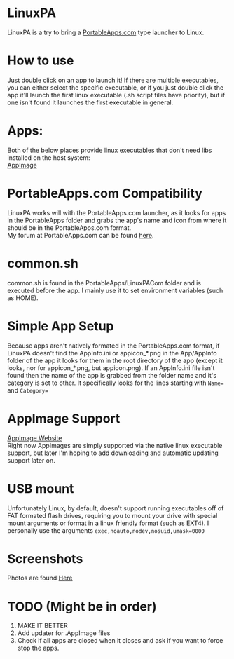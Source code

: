 # LinuxPA
LinuxPA is a try to bring a [PortableApps.com](http://portableapps.com) type launcher to Linux.  

# How to use
Just double click on an app to launch it! If there are multiple executables, you can either select the specific executable, or if you just double click the app it'll launch the first linux executable (.sh script files have priority), but if one isn't found it launches the first executable in general.

# Apps:
Both of the below places provide linux executables that don't need libs installed on the host system:  
[AppImage](https://bintray.com/probono/AppImages)  

# PortableApps.com Compatibility
LinuxPA works will with the PortableApps.com launcher, as it looks for apps in the PortableApps folder and grabs the app's name and icon from where it should be in the PortableApps.com format.  
My forum at PortableApps.com can be found [here](http://portableapps.com/node/54998).  

# common.sh
common.sh is found in the PortableApps/LinuxPACom folder and is executed before the app. I mainly use it to set environment variables (such as HOME).  

# Simple App Setup
Because apps aren't natively formated in the PortableApps.com format, if LinuxPA doesn't find the AppInfo.ini or appicon_\*.png in the App/AppInfo folder of the app it looks for them in the root directory of the app (except it looks, nor for appicon_\*.png, but appicon.png). If an AppInfo.ini file isn't found then the name of the app is grabbed from the folder name and it's category is set to other. It specifically looks for the lines starting with `Name=` and `Category=`  

# AppImage Support
[AppImage Website](http://appimage.org)  
Right now AppImages are simply supported via the native linux executable support, but later I'm hoping to add downloading and automatic updating support later on.  

# USB mount
Unfortunately Linux, by default, doesn't support running executables off of FAT formated flash drives, requiring you to mount your drive with special mount arguments or format in a linux friendly format (such as EXT4). I personally use the arguments `exec,noauto,nodev,nosuid,umask=0000`  

# Screenshots
Photos are found [Here](https://goo.gl/photos/VtBUL6DyZTMidj5n6)

# TODO (Might be in order)
1. MAKE IT BETTER  
1. Add updater for .AppImage files  
1. Check if all apps are closed when it closes and ask if you want to force stop the apps.  
